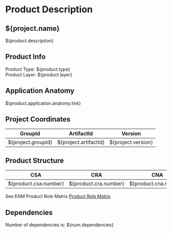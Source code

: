 # Product Description
## ${project.name}
${product.description}

## Product Info
Product Type: ${product.type}  
Product Layer: ${product.layer}

## Application Anatomy
${product.application.anatomy.link}

## Project Coordinates

| GroupId            | ArtifactId            | Version               |
|--------------------|-----------------------|-----------------------|
| ${project.groupId} | ${project.artifactId} | ${project.version}    |

## Product Structure

| CSA           | CRA           | CNA           |
|---------------|---------------|---------------|
| ${product.csa.number} | ${product.cra.number} | ${product.cna.number} |

See ENM Product Role Matrix [Product Role Matrix](https://pdu-oss-tools1.seli.wh.rnd.internal.ericsson.com/product-role-matrix/#app-product-role-matrix "Product Role Matrix")
## Dependencies
Number of dependencies is: ${num.dependencies}


